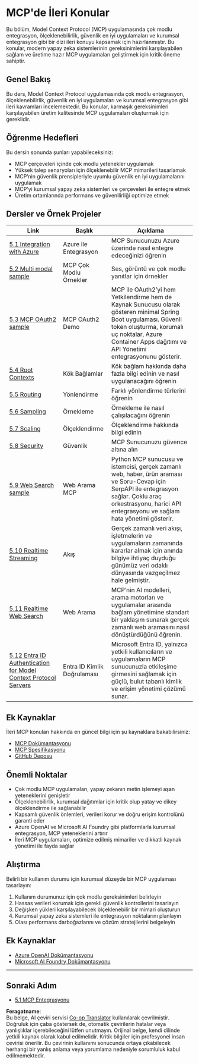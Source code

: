 <!--
CO_OP_TRANSLATOR_METADATA:
{
  "original_hash": "b96f2864e0bcb6fae9b4926813c3feb1",
  "translation_date": "2025-06-26T13:59:57+00:00",
  "source_file": "05-AdvancedTopics/README.md",
  "language_code": "tr"
}
-->
# MCP'de İleri Konular

Bu bölüm, Model Context Protocol (MCP) uygulamasında çok modlu entegrasyon, ölçeklenebilirlik, güvenlik en iyi uygulamaları ve kurumsal entegrasyon gibi bir dizi ileri konuyu kapsamak için hazırlanmıştır. Bu konular, modern yapay zeka sistemlerinin gereksinimlerini karşılayabilen sağlam ve üretime hazır MCP uygulamaları geliştirmek için kritik öneme sahiptir.

## Genel Bakış

Bu ders, Model Context Protocol uygulamasında çok modlu entegrasyon, ölçeklenebilirlik, güvenlik en iyi uygulamaları ve kurumsal entegrasyon gibi ileri kavramları incelemektedir. Bu konular, karmaşık gereksinimleri karşılayabilen üretim kalitesinde MCP uygulamaları oluşturmak için gereklidir.

## Öğrenme Hedefleri

Bu dersin sonunda şunları yapabileceksiniz:

- MCP çerçeveleri içinde çok modlu yetenekler uygulamak
- Yüksek talep senaryoları için ölçeklenebilir MCP mimarileri tasarlamak
- MCP’nin güvenlik prensipleriyle uyumlu güvenlik en iyi uygulamalarını uygulamak
- MCP’yi kurumsal yapay zeka sistemleri ve çerçeveleri ile entegre etmek
- Üretim ortamlarında performans ve güvenilirliği optimize etmek

## Dersler ve Örnek Projeler

| Link | Başlık | Açıklama |
|------|--------|----------|
| [5.1 Integration with Azure](./mcp-integration/README.md) | Azure ile Entegrasyon | MCP Sunucunuzu Azure üzerinde nasıl entegre edeceğinizi öğrenin |
| [5.2 Multi modal sample](./mcp-multi-modality/README.md) | MCP Çok Modlu Örnekler | Ses, görüntü ve çok modlu yanıtlar için örnekler |
| [5.3 MCP OAuth2 sample](../../../05-AdvancedTopics/mcp-oauth2-demo) | MCP OAuth2 Demo | MCP ile OAuth2’yi hem Yetkilendirme hem de Kaynak Sunucusu olarak gösteren minimal Spring Boot uygulaması. Güvenli token oluşturma, korumalı uç noktalar, Azure Container Apps dağıtımı ve API Yönetimi entegrasyonunu gösterir. |
| [5.4 Root Contexts](./mcp-root-contexts/README.md) | Kök Bağlamlar | Kök bağlam hakkında daha fazla bilgi edinin ve nasıl uygulanacağını öğrenin |
| [5.5 Routing](./mcp-routing/README.md) | Yönlendirme | Farklı yönlendirme türlerini öğrenin |
| [5.6 Sampling](./mcp-sampling/README.md) | Örnekleme | Örnekleme ile nasıl çalışılacağını öğrenin |
| [5.7 Scaling](./mcp-scaling/README.md) | Ölçeklendirme | Ölçeklendirme hakkında bilgi edinin |
| [5.8 Security](./mcp-security/README.md) | Güvenlik | MCP Sunucunuzu güvence altına alın |
| [5.9 Web Search sample](./web-search-mcp/README.md) | Web Arama MCP | Python MCP sunucusu ve istemcisi, gerçek zamanlı web, haber, ürün araması ve Soru-Cevap için SerpAPI ile entegrasyon sağlar. Çoklu araç orkestrasyonu, harici API entegrasyonu ve sağlam hata yönetimi gösterir. |
| [5.10 Realtime Streaming](./mcp-realtimestreaming/README.md) | Akış | Gerçek zamanlı veri akışı, işletmelerin ve uygulamaların zamanında kararlar almak için anında bilgiye ihtiyaç duyduğu günümüz veri odaklı dünyasında vazgeçilmez hale gelmiştir. |
| [5.11 Realtime Web Search](./mcp-realtimesearch/README.md) | Web Arama | MCP’nin AI modelleri, arama motorları ve uygulamalar arasında bağlam yönetimine standart bir yaklaşım sunarak gerçek zamanlı web aramasını nasıl dönüştürdüğünü öğrenin. |
| [5.12  Entra ID Authentication for Model Context Protocol Servers](./mcp-security-entra/README.md) | Entra ID Kimlik Doğrulaması | Microsoft Entra ID, yalnızca yetkili kullanıcıların ve uygulamaların MCP sunucunuzla etkileşime girmesini sağlamak için güçlü, bulut tabanlı kimlik ve erişim yönetimi çözümü sunar. |

## Ek Kaynaklar

İleri MCP konuları hakkında en güncel bilgi için şu kaynaklara bakabilirsiniz:  
- [MCP Dokümantasyonu](https://modelcontextprotocol.io/)  
- [MCP Spesifikasyonu](https://spec.modelcontextprotocol.io/)  
- [GitHub Deposu](https://github.com/modelcontextprotocol)  

## Önemli Noktalar

- Çok modlu MCP uygulamaları, yapay zekanın metin işlemeyi aşan yeteneklerini genişletir  
- Ölçeklenebilirlik, kurumsal dağıtımlar için kritik olup yatay ve dikey ölçeklendirme ile sağlanabilir  
- Kapsamlı güvenlik önlemleri, verileri korur ve doğru erişim kontrolünü garanti eder  
- Azure OpenAI ve Microsoft AI Foundry gibi platformlarla kurumsal entegrasyon, MCP yeteneklerini artırır  
- İleri MCP uygulamaları, optimize edilmiş mimariler ve dikkatli kaynak yönetimi ile fayda sağlar  

## Alıştırma

Belirli bir kullanım durumu için kurumsal düzeyde bir MCP uygulaması tasarlayın:

1. Kullanım durumunuz için çok modlu gereksinimleri belirleyin  
2. Hassas verileri korumak için gerekli güvenlik kontrollerini tasarlayın  
3. Değişken yükleri karşılayabilecek ölçeklenebilir bir mimari oluşturun  
4. Kurumsal yapay zeka sistemleri ile entegrasyon noktalarını planlayın  
5. Olası performans darboğazlarını ve çözüm stratejilerini belgeleyin  

## Ek Kaynaklar

- [Azure OpenAI Dokümantasyonu](https://learn.microsoft.com/en-us/azure/ai-services/openai/)  
- [Microsoft AI Foundry Dokümantasyonu](https://learn.microsoft.com/en-us/ai-services/)  

---

## Sonraki Adım

- [5.1 MCP Entegrasyonu](./mcp-integration/README.md)

**Feragatname**:  
Bu belge, AI çeviri servisi [Co-op Translator](https://github.com/Azure/co-op-translator) kullanılarak çevrilmiştir. Doğruluk için çaba göstersek de, otomatik çevirilerin hatalar veya yanlışlıklar içerebileceğini lütfen unutmayın. Orijinal belge, kendi dilinde yetkili kaynak olarak kabul edilmelidir. Kritik bilgiler için profesyonel insan çevirisi önerilir. Bu çevirinin kullanımı sonucunda ortaya çıkabilecek herhangi bir yanlış anlama veya yorumlama nedeniyle sorumluluk kabul edilmemektedir.
